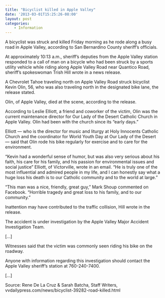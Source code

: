```yaml
---
title: "Bicyclist killed in Apple Valley"
date: '2013-03-01T15:25:26-08:00'
layout: post
categories:
    - Information
---
```


A bicyclist was struck and killed Friday morning as he rode along a busy road in Apple Valley, according to San Bernardino County sheriff’s officials.  
  
At approximately 10:13 a.m., sheriff’s deputies from the Apple Valley station responded to a call of man on a bicycle who had been struck by a sports utility vehicle while riding along Apple Valley Road near Quantico Road, sheriff’s spokeswoman Trish Hill wrote in a news release.

A Chevrolet Tahoe traveling north on Apple Valley Road struck bicyclist Kevin Olin, 56, who was also traveling north in the designated bike lane, the release stated.

Olin, of Apple Valley, died at the scene, according to the release.

According to Leslie Elliott, a friend and coworker of the victim, Olin was the current maintenance director for Our Lady of the Desert Catholic Church in Apple Valley. Olin had been with the church since its “early days.”

Elliott — who is the director for music and liturgy at Holy Innocents Catholic Church and the coordinator for World Youth Day at Our Lady of the Desert — said that Olin rode his bike regularly for exercise and to care for the environment.

“Kevin had a wonderful sense of humor, but was also very serious about his faith, his care for his family, and his passion for environmental issues and social justice” Elliott, of Victorville, wrote in an email. “He is truly one of the most influential and admired people in my life, and I can honestly say what a huge loss his death is to our Catholic community and to the world at large.”

“This man was a nice, friendly, great guy,” Mark Shoup commented on Facebook. “Horrible tragedy and great loss to his family, and to our community.”

Inattention may have contributed to the traffic collision, Hill wrote in the release.

The accident is under investigation by the Apple Valley Major Accident Investigation Team.

\[…\]

Witnesses said that the victim was commonly seen riding his bike on the roadway.

Anyone with information regarding this investigation should contact the Apple Valley sheriff’s station at 760-240-7400.

\[…\]

Source: Rene De La Cruz &amp; Sarah Batcha, Staff Writers, vvdailypress.com/news/bicyclist-39282-road-killed.html